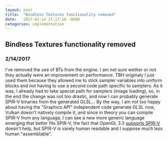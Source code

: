 ```yaml
---
layout: post
title:  "Bindless Textures functionality removed"
date:   2017-02-14 17:17:16 -0600
categories: implementation
---
```


## Bindless Textures functionality removed
### 2/14/2017

I've removed the use of BTs from the engine. I am not sure wether or not they actually were an improvement on performance. TBH originaly I just used them because they allowed me to stick sampler variables into uniform blocks and not having to use a second code path specific to samplers.
As it was, I already had to take special path for samplers (image loading), so, in the end the change was not too drastic, and now I can probably generate SPIR-V binaries from the generated GLSL...
By the way, I am not too happy about having the "Graphics API" independent code generate GLSL now,
Vulkan doesn't natively compile it, and since in theory you can compile SPIR-V from any language, I can see a new more generic language emerging that better fits SPIR-V, the fact that OpenGL 3.3 [supports SPIR-V](https://www.khronos.org/registry/OpenGL/extensions/ARB/ARB_gl_spirv.txt) doesn't help, but SPIR-V is varely human readable and I suppose much less human "assemblable".
